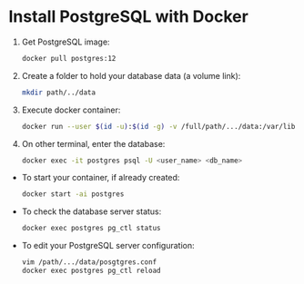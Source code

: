 # Install PostgreSQL with Docker

1. Get PostgreSQL image: 
    ```bash
    docker pull postgres:12
    ```

2. Create a folder to hold your database data (a volume link): 
    ```bash
    mkdir path/../data
    ```

2. Execute docker container:
    ```bash
    docker run --user $(id -u):$(id -g) -v /full/path/.../data:/var/lib/postgresql/data -e POSTGRES_DB=<db_name> -e POSTGRES_USER=<user_name> -e POSTGRES_PASSWORD=<pwd> -p 5432:5432 --name postgres -it postgres:12
    ```

3. On other terminal, enter the database:
    ```bash
    docker exec -it postgres psql -U <user_name> <db_name>
    ```

- To start your container, if already created:
    ```bash
    docker start -ai postgres
    ```

- To check the database server status:
    ```bash
    docker exec postgres pg_ctl status
    ```

- To edit your PostgreSQL server configuration:
    ```bash
    vim /path/.../data/posgtgres.conf
    docker exec postgres pg_ctl reload
    ```